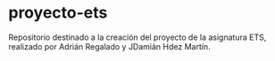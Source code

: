 # proyecto-ets
Repositorio destinado a la creación del proyecto de la asignatura ETS, realizado por Adrián Regalado y JDamián Hdez Martín.
